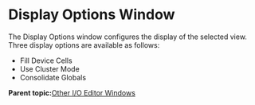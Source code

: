 # Display Options Window

The Display Options window configures the display of the selected view.<br /> Three display options are available as follows:

-   Fill Device Cells
-   Use Cluster Mode
-   Consolidate Globals

**Parent topic:**[Other I/O Editor Windows](GUID-A5B625D0-E38D-4817-90D7-344E263F7AA6.md)

